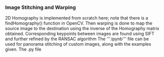 ### Image Stitching and Warping

2D Homography is implemented from scratch here; note that there is a findHomography() function in OpenCV. Then warping is done to map the source image to the destination using the inverse of the Homography matrix obtained. 
Corresponding keypoints between images are found using SIFT and further refined by the RANSAC algorithm
The '''.ipynb''' file can be used for panorama stitching of custom images, along with the examples given. The .py file 
